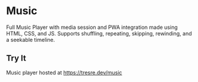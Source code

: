 # Music
Full Music Player with media session and PWA integration made using HTML, CSS, and JS. Supports shuffling, repeating, skipping, rewinding, and a seekable timeline.

## Try It
Music player hosted at https://tresre.dev/music
